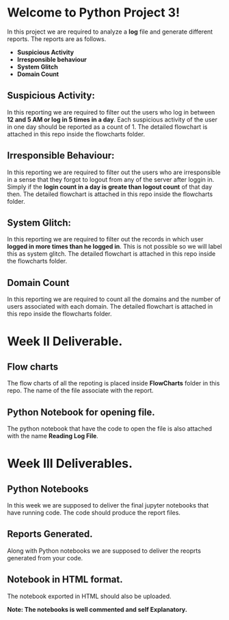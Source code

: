 # Welcome to Python Project 3!

In this project we are required to analyze a **log** file and generate different reports. The reports are as follows.
- **Suspicious Activity**
- **Irresponsible behaviour**
- **System Glitch**
- **Domain Count**

## Suspicious Activity:
In this reporting we are required to filter out the users who log in between **12 and 5 AM or log in 5 times in a day**. Each suspicious activity of the user in one day should be reported as a count of 1. The detailed flowchart is attached in this repo inside the flowcharts folder.

## Irresponsible Behaviour:
In this reporting we are required to filter out the users who are irresponsible in a sense that they forgot to logout from any of the server after loggin in. Simply if the **login count in a day is greate than logout count** of that day then. The detailed flowchart is attached in this repo inside the flowcharts folder.

## System Glitch:
In this reporting we are required to filter out the records in which user **logged in more times than he logged in**. This is not possible so we will label this as system glitch. The detailed flowchart is attached in this repo inside the flowcharts folder.

## Domain Count
In this reporting we are required to count all the domains and the number of users associated with each domain. The detailed flowchart is attached in this repo inside the flowcharts folder.

# Week II Deliverable.
## Flow charts
The flow charts of all the repoting is placed inside **FlowCharts** folder in this repo. The name of the file associate with the report.

## Python Notebook for opening file.
The python notebook that have the code to open the file is also attached with the name **Reading Log File**. 

# Week III Deliverables.
## Python Notebooks
In this week we are supposed to deliver the final jupyter notebooks that have running code. The code should produce the report files.

## Reports Generated.
Along with Python notebooks we are supposed to deliver the reoprts generated from your code.

## Notebook in HTML format.
The notebook exported in HTML should also be uploaded.

**Note: The notebooks is well commented and self Explanatory.**

